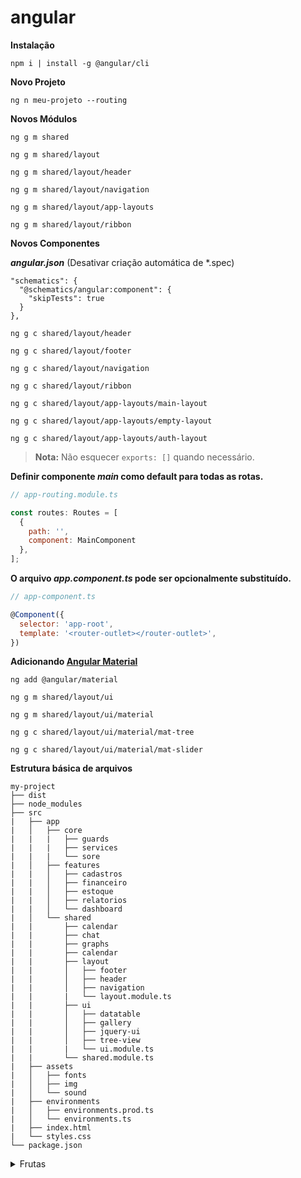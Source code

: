 # angular

**Instalação**
```properties
npm i | install -g @angular/cli
```

**Novo Projeto**
```properties
ng n meu-projeto --routing
```

**Novos Módulos**
```properties
ng g m shared
```

```properties
ng g m shared/layout
```

```properties
ng g m shared/layout/header
```

```properties
ng g m shared/layout/navigation
```

```properties
ng g m shared/layout/app-layouts
```

```properties
ng g m shared/layout/ribbon
```

**Novos Componentes**

***angular.json*** (Desativar criação automática de *.spec)
```properties
"schematics": {
  "@schematics/angular:component": {
    "skipTests": true
  }
},
```

```properties
ng g c shared/layout/header
```

```properties
ng g c shared/layout/footer
```

```properties
ng g c shared/layout/navigation
```

```properties
ng g c shared/layout/ribbon
```

```properties
ng g c shared/layout/app-layouts/main-layout
```

```properties
ng g c shared/layout/app-layouts/empty-layout
```

```properties
ng g c shared/layout/app-layouts/auth-layout
```
> **Nota:** Não esquecer ```exports: []``` quando necessário.

**Definir componente *main* como default para todas as rotas.**  
```javascript
// app-routing.module.ts

const routes: Routes = [
  {
    path: '',
    component: MainComponent
  },
];
```

**O arquivo *app.component.ts* pode ser opcionalmente substituído.**  
```javascript
// app-component.ts

@Component({
  selector: 'app-root',
  template: '<router-outlet></router-outlet>',
})
```

**Adicionando [Angular Material](https://material.angular.io/guide/getting-started)**
```properties
ng add @angular/material
```

```properties
ng g m shared/layout/ui
```

```properties
ng g m shared/layout/ui/material
```

```properties
ng g c shared/layout/ui/material/mat-tree
```

```properties
ng g c shared/layout/ui/material/mat-slider
```

**Estrutura básica de arquivos**
```
my-project
├── dist
├── node_modules
├── src
|   ├── app
|   │   ├── core
|   |   |   ├── guards
|   |   |   ├── services
|   |   |   └── sore
|   │   ├── features
|   |   │   ├── cadastros
|   |   │   ├── financeiro
|   |   │   ├── estoque
|   |   │   ├── relatorios
|   |   │   └── dashboard
|   │   └── shared
|   |       ├── calendar
|   |       ├── chat
|   |       ├── graphs
|   |       ├── calendar
|   |       ├── layout
|   |       │   ├── footer
|   |       │   ├── header
|   |       │   ├── navigation
|   |       |   └── layout.module.ts
|   |       ├── ui
|   |       │   ├── datatable
|   |       │   ├── gallery
|   |       │   ├── jquery-ui
|   |       │   ├── tree-view
|   |       |   └── ui.module.ts
|   |       └── shared.module.ts
|   ├── assets
|   │   ├── fonts
|   │   ├── img
|   │   └── sound
|   ├── environments
|   │   ├── environments.prod.ts
|   │   └── environments.ts
|   ├── index.html
|   └── styles.css
└── package.json
```

<details>
  <summary>Frutas</summary>
  - Laranja  
  - Abacaxi  
</details>




